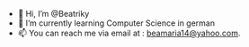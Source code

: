 - 👋 Hi, I’m @Beatriky
- 🌱 I’m currently learning Computer Science in german
- 📫 You can reach me via email at : beamaria14@yahoo.com.

<!---
Beatriky/Beatriky is a ✨ special ✨ repository because its `README.md` (this file) appears on your GitHub profile.
You can click the Preview link to take a look at your changes.
--->
